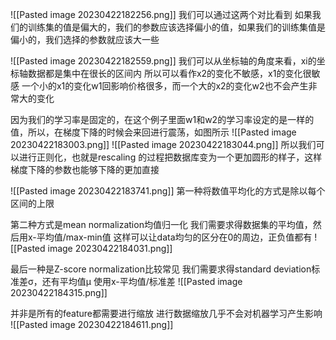 ![[Pasted image 20230422182256.png]]
我们可以通过这两个对比看到
如果我们的训练集的值是偏大的，我们的参数应该选择偏小的值，如果我们的训练集值是偏小的，我们选择的参数就应该大一些

![[Pasted image 20230422182559.png]]
我们可以从坐标轴的角度来看，xi的坐标轴数据都是集中在很长的区间内
所以可以看作x2的变化不敏感，x1的变化很敏感
一个小的x1的变化w1回影响价格很多，而一个大的x2的变化w2也不会产生非常大的变化

因为我们的学习率是固定的，在这个例子里面w1和w2的学习率设定的是一样的值，所以，在梯度下降的时候会来回进行震荡，如图所示
![[Pasted image 20230422183003.png]]
![[Pasted image 20230422183044.png]]
所以我们可以进行正则化，也就是rescaling 的过程把数据库变为一个更加圆形的样子，这样梯度下降的参数也能够下降的更加直接

![[Pasted image 20230422183741.png]]
第一种将数值平均化的方式是除以每个区间的上限

第二种方式是mean normalization均值归一化
我们需要求得数据集的平均值，然后用x-平均值/max-min值
这样可以让data均匀的区分在0的周边，正负值都有
![[Pasted image 20230422184031.png]]

最后一种是Z-score normalization比较常见
我们需要求得standard deviation标准差σ，还有平均值μ
使用x-平均值/标准差
![[Pasted image 20230422184315.png]]

并非是所有的feature都需要进行缩放
进行数据缩放几乎不会对机器学习产生影响
![[Pasted image 20230422184611.png]]
